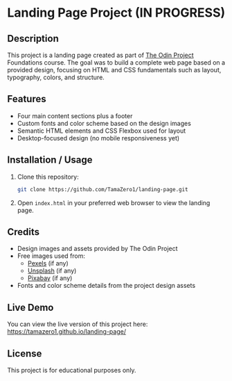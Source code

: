 # Landing Page Project   (IN PROGRESS)

## Description  
This project is a landing page created as part of [The Odin Project](https://www.theodinproject.com/) Foundations course. The goal was to build a complete web page based on a provided design, focusing on HTML and CSS fundamentals such as layout, typography, colors, and structure.

## Features  
- Four main content sections plus a footer  
- Custom fonts and color scheme based on the design images  
- Semantic HTML elements and CSS Flexbox used for layout  
- Desktop-focused design (no mobile responsiveness yet)

## Installation / Usage  
1. Clone this repository:  
   ```bash
   git clone https://github.com/TamaZero1/landing-page.git
2. Open `index.html` in your preferred web browser to view the landing page.

## Credits  
- Design images and assets provided by The Odin Project  
- Free images used from:  
  - [Pexels](https://www.pexels.com) (if any)  
  - [Unsplash](https://unsplash.com) (if any)  
  - [Pixabay](https://pixabay.com) (if any)  
- Fonts and color scheme details from the project design assets

## Live Demo  
You can view the live version of this project here:  
https://tamazero1.github.io/landing-page/

## License  
This project is for educational purposes only.
